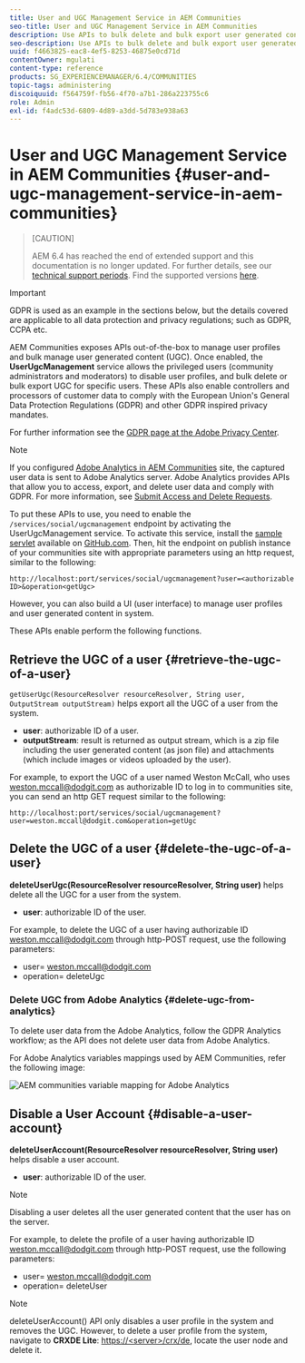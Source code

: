 ```yaml
---
title: User and UGC Management Service in AEM Communities
seo-title: User and UGC Management Service in AEM Communities
description: Use APIs to bulk delete and bulk export user generated content, and disable user account. 
seo-description: Use APIs to bulk delete and bulk export user generated content, and disable user account. 
uuid: f4663825-eac8-4ef5-8253-46875e0cd71d
contentOwner: mgulati
content-type: reference
products: SG_EXPERIENCEMANAGER/6.4/COMMUNITIES
topic-tags: administering
discoiquuid: f564759f-fb56-4f70-a7b1-286a223755c6
role: Admin
exl-id: f4adc53d-6809-4d89-a3dd-5d783e938a63
---
```

# User and UGC Management Service in AEM Communities {#user-and-ugc-management-service-in-aem-communities}

>[CAUTION]
>
>AEM 6.4 has reached the end of extended support and this documentation is no longer updated. For further details, see our [technical support periods](https://helpx.adobe.com/support/programs/eol-matrix.html). Find the supported versions [here](https://experienceleague.adobe.com/docs/).

>[!IMPORTANT]
>
>GDPR is used as an example in the sections below, but the details covered are applicable to all data protection and privacy regulations; such as GDPR, CCPA etc.

AEM Communities exposes APIs out-of-the-box to manage user profiles and bulk manage user generated content (UGC). Once enabled, the **UserUgcManagement** service allows the privileged users (community administrators and moderators) to disable user profiles, and bulk delete or bulk export UGC for specific users. These APIs also enable controllers and processors of customer data to comply with the European Union's General Data Protection Regulations (GDPR) and other GDPR inspired privacy mandates.

For further information see the [GDPR page at the Adobe Privacy Center](https://www.adobe.com/privacy/general-data-protection-regulation.html).

>[!NOTE]
>
>If you configured [Adobe Analytics in AEM Communities](analytics.md) site, the captured user data is sent to Adobe Analytics server. Adobe Analytics provides APIs that allow you to access, export, and delete user data and comply with GDPR. For more information, see [Submit Access and Delete Requests](https://experienceleague.adobe.com/docs/analytics/admin/data-governance/gdpr-submit-access-delete.html).

To put these APIs to use, you need to enable the `/services/social/ugcmanagement` endpoint by activating the UserUgcManagement service. To activate this service, install the [sample servlet](https://github.com/Adobe-Marketing-Cloud/aem-communities-ugc-migration/tree/main/bundles/communities-ugc-management-servlet) available on [GitHub.com](https://github.com/Adobe-Marketing-Cloud/aem-communities-ugc-migration/tree/main/bundles/communities-ugc-management-servlet). Then, hit the endpoint on publish instance of your communities site with appropriate parameters using an http request, similar to the following:

`http://localhost:port/services/social/ugcmanagement?user=<authorizable ID>&operation<getUgc>`

However, you can also build a UI (user interface) to manage user profiles and user generated content in system.

These APIs enable perform the following functions.

## Retrieve the UGC of a user {#retrieve-the-ugc-of-a-user}

`getUserUgc(ResourceResolver resourceResolver, String user, OutputStream outputStream)` helps export all the UGC of a user from the system.

* **user**: authorizable ID of a user.
* **outputStream**: result is returned as output stream, which is a zip file including the user generated content (as json file) and attachments (which include images or videos uploaded by the user).

For example, to export the UGC of a user named Weston McCall, who uses weston.mccall@dodgit.com as authorizable ID to log in to communities site, you can send an http GET request similar to the following:

`http://localhost:port/services/social/ugcmanagement?user=weston.mccall@dodgit.com&operation=getUgc`

## Delete the UGC of a user {#delete-the-ugc-of-a-user}

**deleteUserUgc(ResourceResolver resourceResolver, String user)** helps delete all the UGC for a user from the system.

* **user**: authorizable ID of the user.

For example, to delete the UGC of a user having authorizable ID weston.mccall@dodgit.com through http-POST request, use the following parameters:

* user= weston.mccall@dodgit.com
* operation= deleteUgc

### Delete UGC from Adobe Analytics {#delete-ugc-from-analytics}

To delete user data from the Adobe Analytics, follow the GDPR Analytics workflow; as the API does not delete user data from Adobe Analytics.

For Adobe Analytics variables mappings used by AEM Communities, refer the following image:

![AEM communities variable mapping for Adobe Analytics](assets/Analytics-Communities-Mapping.png)

## Disable a User Account {#disable-a-user-account}

**deleteUserAccount(ResourceResolver resourceResolver, String user)** helps disable a user account.

* **user**: authorizable ID of the user.

>[!NOTE]
>
>Disabling a user deletes all the user generated content that the user has on the server.

For example, to delete the profile of a user having authorizable ID weston.mccall@dodgit.com through http-POST request, use the following parameters:

* user= weston.mccall@dodgit.com
* operation= deleteUser

>[!NOTE]
>
>deleteUserAccount() API only disables a user profile in the system and removes the UGC. However, to delete a user profile from the system, navigate to **CRXDE Lite**: [https://&lt;server&gt;/crx/de](http://localhost:4502/crx/de), locate the user node and delete it.

